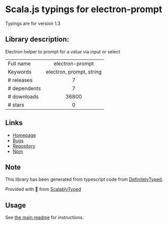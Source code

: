 
# Scala.js typings for electron-prompt

Typings are for version 1.3

## Library description:
Electron helper to prompt for a value via input or select

|                    |                 |
| ------------------ | :-------------: |
| Full name          | electron-prompt |
| Keywords           | electron, prompt, string |
| # releases         | 7 |
| # dependents       | 7 |
| # downloads        | 36800 |
| # stars            | 0 |

## Links
- [Homepage](https://github.com/p-sam/electron-prompt#readme)
- [Bugs](https://github.com/p-sam/electron-prompt/issues)
- [Repository](https://github.com/p-sam/electron-prompt)
- [Npm](https://www.npmjs.com/package/electron-prompt)
    


## Note
This library has been generated from typescript code from [DefinitelyTyped](https://definitelytyped.org).

Provided with :purple_heart: from [ScalablyTyped](https://github.com/oyvindberg/ScalablyTyped)

## Usage
See [the main readme](../../readme.md) for instructions.


